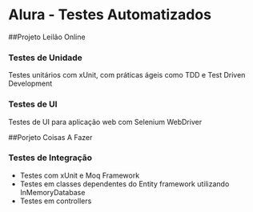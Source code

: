 # Alura - Testes Automatizados

##Projeto Leilão Online

### Testes de Unidade
Testes unitários com xUnit, com práticas ágeis como TDD e Test Driven Development

### Testes de UI
Testes de UI para aplicação web com Selenium WebDriver

##Porjeto Coisas A Fazer

### Testes de Integração
- Testes com xUnit e Moq Framework
- Testes em classes dependentes do Entity framework utilizando InMemoryDatabase 
- Testes em controllers 